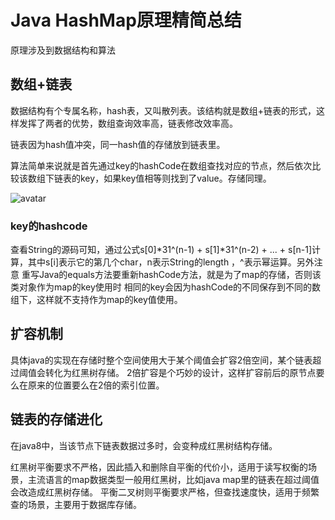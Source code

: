 
# Java HashMap原理精简总结

原理涉及到数据结构和算法

## 数组+链表

数据结构有个专属名称，hash表，又叫散列表。该结构就是数组+链表的形式，这样发挥了两者的优势，数组查询效率高，链表修改效率高。

链表因为hash值冲突，同一hash值的存储放到链表里。

算法简单来说就是首先通过key的hashCode在数组查找对应的节点，然后依次比较该数组下链表的key，如果key值相等则找到了value。存储同理。


![avatar](https://ss0.bdstatic.com/70cFvHSh_Q1YnxGkpoWK1HF6hhy/it/u=716256403,3942947895&fm=26&gp=0.jpg)

### key的hashcode
查看String的源码可知，通过公式s[0]*31^(n-1) + s[1]*31^(n-2) + ... + s[n-1]计算，其中s[i]表示它的第几个char，n表示String的length
，^表示幂运算。另外注意 重写Java的equals方法要重新hashCode方法，就是为了map的存储，否则该类对象作为map的key使用时
相同的key会因为hashCode的不同保存到不同的数组下，这样就不支持作为map的key值使用。

## 扩容机制
具体java的实现在存储时整个空间使用大于某个阈值会扩容2倍空间，某个链表超过阈值会转化为红黑树存储。
2倍扩容是个巧妙的设计，这样扩容前后的原节点要么在原来的位置要么在2倍的索引位置。

## 链表的存储进化
在java8中，当该节点下链表数据过多时，会变种成红黑树结构存储。

红黑树平衡要求不严格，因此插入和删除自平衡的代价小，适用于读写权衡的场景，主流语言的map数据类型一般用红黑树，比如java map里的链表在超过阈值会改造成红黑树存储。
平衡二叉树则平衡要求严格，但查找速度快，适用于频繁查的场景，主要用于数据库存储。


